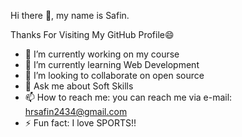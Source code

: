  Hi there 👋, my name is Safin.
 
 Thanks For Visiting My GitHub Profile😄

- 🔭 I’m currently working on my course
- 🌱 I’m currently learning Web Development
- 👯 I’m looking to collaborate on open source
- 💬 Ask me about Soft Skills
- 📫 How to reach me: you can reach me via e-mail: hrsafin2434@gmail.com
- ⚡ Fun fact: I love SPORTS!!

